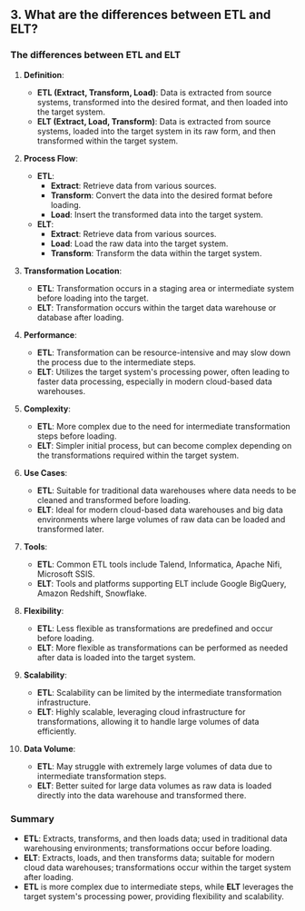 ## 3. What are the differences between ETL and ELT?

### The differences between ETL and ELT

1. **Definition**:
   - **ETL (Extract, Transform, Load)**: Data is extracted from source systems, transformed into the desired format, and then loaded into the target system.
   - **ELT (Extract, Load, Transform)**: Data is extracted from source systems, loaded into the target system in its raw form, and then transformed within the target system.

2. **Process Flow**:
   - **ETL**:
     - **Extract**: Retrieve data from various sources.
     - **Transform**: Convert the data into the desired format before loading.
     - **Load**: Insert the transformed data into the target system.
   - **ELT**:
     - **Extract**: Retrieve data from various sources.
     - **Load**: Load the raw data into the target system.
     - **Transform**: Transform the data within the target system.

3. **Transformation Location**:
   - **ETL**: Transformation occurs in a staging area or intermediate system before loading into the target.
   - **ELT**: Transformation occurs within the target data warehouse or database after loading.

4. **Performance**:
   - **ETL**: Transformation can be resource-intensive and may slow down the process due to the intermediate steps.
   - **ELT**: Utilizes the target system's processing power, often leading to faster data processing, especially in modern cloud-based data warehouses.

5. **Complexity**:
   - **ETL**: More complex due to the need for intermediate transformation steps before loading.
   - **ELT**: Simpler initial process, but can become complex depending on the transformations required within the target system.

6. **Use Cases**:
   - **ETL**: Suitable for traditional data warehouses where data needs to be cleaned and transformed before loading.
   - **ELT**: Ideal for modern cloud-based data warehouses and big data environments where large volumes of raw data can be loaded and transformed later.

7. **Tools**:
   - **ETL**: Common ETL tools include Talend, Informatica, Apache Nifi, Microsoft SSIS.
   - **ELT**: Tools and platforms supporting ELT include Google BigQuery, Amazon Redshift, Snowflake.

8. **Flexibility**:
   - **ETL**: Less flexible as transformations are predefined and occur before loading.
   - **ELT**: More flexible as transformations can be performed as needed after data is loaded into the target system.

9. **Scalability**:
   - **ETL**: Scalability can be limited by the intermediate transformation infrastructure.
   - **ELT**: Highly scalable, leveraging cloud infrastructure for transformations, allowing it to handle large volumes of data efficiently.

10. **Data Volume**:
    - **ETL**: May struggle with extremely large volumes of data due to intermediate transformation steps.
    - **ELT**: Better suited for large data volumes as raw data is loaded directly into the data warehouse and transformed there.

### Summary
- **ETL**: Extracts, transforms, and then loads data; used in traditional data warehousing environments; transformations occur before loading.
- **ELT**: Extracts, loads, and then transforms data; suitable for modern cloud data warehouses; transformations occur within the target system after loading.
- **ETL** is more complex due to intermediate steps, while **ELT** leverages the target system's processing power, providing flexibility and scalability.